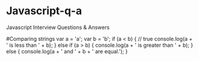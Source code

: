 # Javascript-q-a
Javascript Interview Questions &amp; Answers

#Comparing strings
  var a = 'a';
  var b = 'b';
  if (a < b) { // true
    console.log(a + ' is less than ' + b);
  } else if (a > b) {
    console.log(a + ' is greater than ' + b);
  } else {
    console.log(a + ' and ' + b + ' are equal.');
  }
